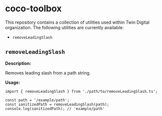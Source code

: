 # coco-toolbox

This repository contains a collection of utilities used within Twin Digital organization. The following utilities are currently available:

- `removeLeadingSlash`

## `removeLeadingSlash`

**Description:**

Removes leading slash from a path string.

**Usage:**

```
import { removeLeadingSlash } from './path/to/removeLeadingSlash.ts';

const path = '/example/path';
const sanitizedPath = removeLeadingSlash(path);
console.log(sanitizedPath); // 'example/path'
```